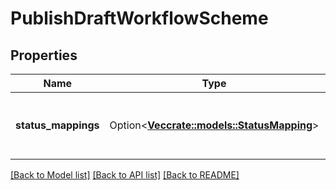 # PublishDraftWorkflowScheme

## Properties

Name | Type | Description | Notes
------------ | ------------- | ------------- | -------------
**status_mappings** | Option<[**Vec<crate::models::StatusMapping>**](StatusMapping.md)> | Mappings of statuses to new statuses for issue types. | [optional]

[[Back to Model list]](../README.md#documentation-for-models) [[Back to API list]](../README.md#documentation-for-api-endpoints) [[Back to README]](../README.md)


